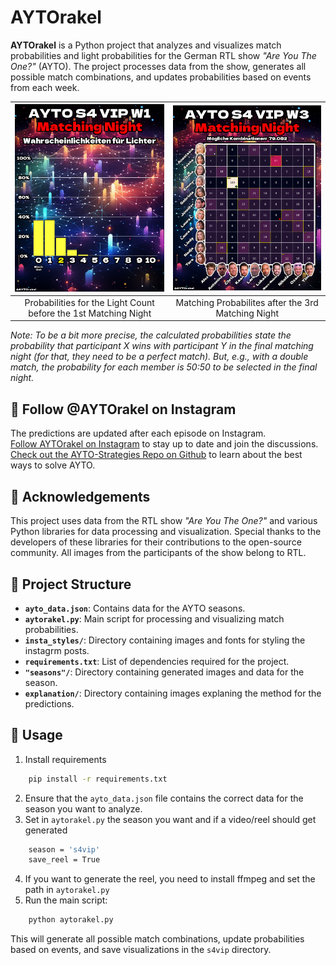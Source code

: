 # AYTOrakel

**AYTOrakel** is a Python project that analyzes and visualizes match probabilities and light probabilities for the German RTL show *"Are You The One?"* (AYTO). The project processes data from the show, generates all possible match combinations, and updates probabilities based on events from each week. 

| ![Image 1](s4vip/insta/s4vip_1_2_insta_lights.png) | ![Image 2](s4vip/insta/s4vip_3_2_insta_Matching%20Night.png) |
|:----------------------:|:----------------------:|
| Probabilities for the Light Count before the 1st Matching Night |  Matching Probabilites after the 3rd Matching Night |

*Note: To be a bit more precise, the calculated probabilities state the probability that participant X wins with participant Y in the final matching night (for that, they need to be a perfect match). But, e.g., with a double match, the probability for each member is 50:50 to be selected in the final night.*

## 📱 Follow @AYTOrakel on Instagram
The predictions are updated after each episode on Instagram. \
[Follow AYTOrakel on Instagram](https://www.instagram.com/AYTOrakel) to stay up to date and join the discussions. \
[Check out the AYTO-Strategies Repo on Github](https://github.com/jjccmm/AYTO-Strategies) to learn about the best ways to solve AYTO. 


## 🙏 Acknowledgements

This project uses data from the RTL show *"Are You The One?"* and various Python libraries for data processing and visualization. Special thanks to the developers of these libraries for their contributions to the open-source community. All images from the participants of the show belong to RTL. 


## 📂 Project Structure

- **`ayto_data.json`**: Contains data for the AYTO seasons.
- **`aytorakel.py`**: Main script for processing and visualizing match probabilities.
- **`insta_styles/`**: Directory containing images and fonts for styling the instagrm posts.
- **`requirements.txt`**: List of dependencies required for the project.
- **`"seasons"/`**: Directory containing generated images and data for the season.
- **`explanation/`**: Directory containing images explaning the method for the predictions.



## 🚀 Usage
1. Install requirements
```bash
    pip install -r requirements.txt
```
2. Ensure that the `ayto_data.json` file contains the correct data for the season you want to analyze.
3. Set in `aytorakel.py` the season you want and if a video/reel should get generated
```bash
    season = 's4vip'
    save_reel = True
```
4. If you want to generate the reel, you need to install ffmpeg and set the path in `aytorakel.py`
5. Run the main script:

```bash
    python aytorakel.py
```

This will generate all possible match combinations, update probabilities based on events, and save visualizations in the `s4vip` directory.


